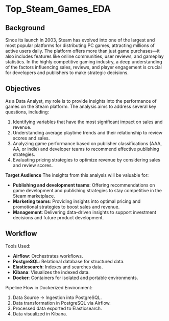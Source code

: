 # Top_Steam_Games_EDA
## Background
Since its launch in 2003, Steam has evolved into one of the largest and most popular platforms for distributing PC games, attracting millions of active users daily. The platform offers more than just game purchases—it also includes features like online communities, user reviews, and gameplay statistics. In the highly competitive gaming industry, a deep understanding of the factors influencing sales, reviews, and player engagement is crucial for developers and publishers to make strategic decisions.

## Objectives
As a Data Analyst, my role is to provide insights into the performance of games on the Steam platform. The analysis aims to address several key questions, including:

1. Identifying variables that have the most significant impact on sales and revenue.
2. Understanding average playtime trends and their relationship to review scores and sales.
3. Analyzing game performance based on publisher classifications (AAA, AA, or indie) and developer teams to recommend effective publishing strategies.
4. Evaluating pricing strategies to optimize revenue by considering sales and review scores.

**Target Audience**
The insights from this analysis will be valuable for:

- **Publishing and development teams**: Offering recommendations on game development and publishing strategies to stay competitive in the Steam marketplace.
- **Marketing teams**: Providing insights into optimal pricing and promotional strategies to boost sales and revenue.
- **Management**: Delivering data-driven insights to support investment decisions and future product development.

## Workflow
Tools Used:
- **Airflow**: Orchestrates workflows.
- **PostgreSQL**: Relational database for structured data.
- **Elasticsearch**: Indexes and searches data.
- **Kibana**: Visualizes the indexed data.
- **Docker**: Containers for isolated and portable environments.

Pipeline Flow in Dockerized Environment:
1. Data Source → Ingestion into PostgreSQL.
2. Data transformation in PostgreSQL via Airflow.
3. Processed data exported to Elasticsearch.
4. Data visualized in Kibana.

